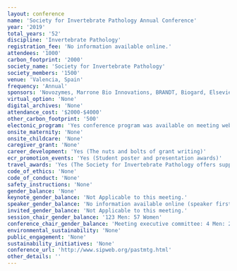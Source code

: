 ```yaml
---
layout: conference 
name: 'Society for Invertebrate Pathology Annual Conference'
year: '2019'
total_years: '52'
discipline: 'Invertebrate Pathology'
registration_fee: 'No information available online.'
attendees: '1000'
carbon_footprint: '2000'
society_name: 'Society for Invertebrate Pathology'
society_members: '1500'
venue: 'Valencia, Spain'
frequency: 'Annual'
sponsors: 'Novozymes, Marrone Bio Innovations, BRANDT, Biogard, Elsevier publishing, CORTEVA, AGBITECH, Bioinsects'
virtual_option: 'None'
digital_archives: 'None'
attendance_cost: '$2000-$4000'
other_carbon_footprint: '500'
electonic_program: 'Yes conference program was available on meeting website.'
onsite_maternity: 'None'
onsite_childcare: 'None'
caregiver_grant: 'None'
career_development: 'Yes (The nuts and bolts of grant writing)'
ecr_promotion_events: 'Yes (Student poster and presentation awards)'
travel_awards: 'Yes (The Society for Invertebrate Pathology offers support for students, post-docs and scientists from lower income countries to participate in the annual meetings (Division Travel Awards / Martignoni Award))'
code_of_ethics: 'None'
code_of_conduct: 'None'
safety_instructions: 'None'
gender_balance: 'None'
keynote_gender_balance: 'Not Applicable to this meeting.'
speaker_gender_balance: 'No information available online (speaker first names missing).'
invited_gender_balance: 'Not Applicable to this meeting.'
session_chair_gender_balance: '123 Men: 57 Women'
conference_chair_gender_balance: 'Meeting executive committee: 4 Men: 2 Women, Organizing committee: 7 Men: 5 Women, scientific program committee: 12 Men: 8 Women'
environmental_sustainability: 'None'
public_engagement: 'None'
sustainability_initiatives: 'None'
conference_url: 'http://www.sipweb.org/pastmtg.html'
other_details: ''
---
```

